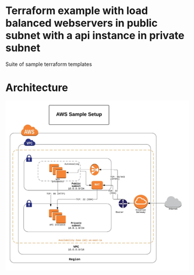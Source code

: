 # Terraform example with load balanced webservers in public subnet with a api instance in private subnet
Suite of sample terraform templates

# Architecture
![alt text](https://github.com/ravijk/terraform_examples/blob/master/elb/infra_architecture.png "Infra high level view")
